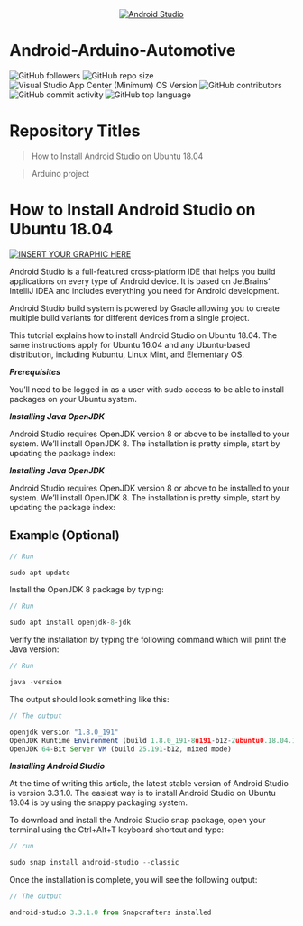 <center><a href="https://developer.android.com/studio"><img src="https://www.xda-developers.com/files/2018/06/android-studio-featured-810x298_c.png" title="Android Studio" alt="Android Studio"></a></center>

# Android-Arduino-Automotive

<img alt="GitHub followers" src="https://img.shields.io/github/followers/kalifiabillal?color=yellow&label=kalifiabillal&style=for-the-badge">   <img alt="GitHub repo size" src="https://img.shields.io/github/repo-size/kalifiabillal/Android-Arduino-Automotive?style=for-the-badge">   <img alt="Visual Studio App Center (Minimum) OS Version" src="https://img.shields.io/visual-studio-app-center/releases/osver/kalifiabillal/Android-Arduino-Automotive/a87b9e745655355612fff4418953e0c3f7074250?style=for-the-badge">   <img alt="GitHub contributors" src="https://img.shields.io/github/contributors/Kalifiabillal/Android-Arduino-Automotive?color=green&style=for-the-badge">   <img alt="GitHub commit activity" src="https://img.shields.io/github/commit-activity/y/kalifiabillal/Android-Arduino-Automotive?style=for-the-badge">   <img alt="GitHub top language" src="https://img.shields.io/github/languages/top/Kalifiabillal/Android-Arduino-Automotive?color=pink&logo=pink&style=for-the-badge">
# Repository Titles

> How to Install Android Studio on Ubuntu 18.04

> Arduino project

# How to Install Android Studio on Ubuntu 18.04

[![INSERT YOUR GRAPHIC HERE](https://www.mindinventory.com/blog/wp-content/uploads/2020/03/Android-studio-36-1520x500.png)]()

Android Studio is a full-featured cross-platform IDE that helps you build applications on every type of Android device. It is based on JetBrains’ IntelliJ IDEA and includes everything you need for Android development.

Android Studio build system is powered by Gradle allowing you to create multiple build variants for different devices from a single project.

This tutorial explains how to install Android Studio on Ubuntu 18.04. The same instructions apply for Ubuntu 16.04 and any Ubuntu-based distribution, including Kubuntu, Linux Mint, and Elementary OS.

***Prerequisites***

You’ll need to be logged in as a user with sudo access to be able to install packages on your Ubuntu system.

***Installing Java OpenJDK***

Android Studio requires OpenJDK version 8 or above to be installed to your system.
We’ll install OpenJDK 8. The installation is pretty simple, start by updating the package index:

***Installing Java OpenJDK***

Android Studio requires OpenJDK version 8 or above to be installed to your system.
We’ll install OpenJDK 8. The installation is pretty simple, start by updating the package index:

## Example (Optional)

```javascript
// Run

sudo apt update

```
Install the OpenJDK 8 package by typing:

```javascript
// Run

sudo apt install openjdk-8-jdk

```
Verify the installation by typing the following command which will print the Java version:

```javascript
// Run

java -version

```

The output should look something like this:

```javascript
// The output

openjdk version "1.8.0_191"
OpenJDK Runtime Environment (build 1.8.0_191-8u191-b12-2ubuntu0.18.04.1-b12)
OpenJDK 64-Bit Server VM (build 25.191-b12, mixed mode)

```
***Installing Android Studio***

At the time of writing this article, the latest stable version of Android Studio is version 3.3.1.0. The easiest way is to install Android Studio on Ubuntu 18.04 is by using the snappy packaging system.

To download and install the Android Studio snap package, open your terminal using the Ctrl+Alt+T keyboard shortcut and type:

```javascript
// run

sudo snap install android-studio --classic

```
Once the installation is complete, you will see the following output:

```javascript
// The output

android-studio 3.3.1.0 from Snapcrafters installed
```
